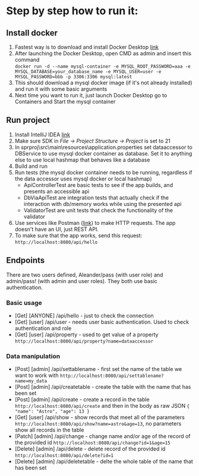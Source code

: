 # Step by step how to run it:
## Install docker
1. Fastest way is to download and install Docker Desktop [link](https://www.docker.com/products/docker-desktop/)
2. After launching the Docker Desktop, open CMD as admin and insert this command  
`docker run -d --name mysql-container -e MYSQL_ROOT_PASSWORD=aaa -e MYSQL_DATABASE=your_database_name -e MYSQL_USER=user -e MYSQL_PASSWORD=bbb -p 3306:3306 mysql:latest`
3. This should download a mysql docker image (if it's not already installed) and run it with some basic arguments
4. Next time you want to run it, just launch Docker Desktop go to Containers and Start the mysql container 
## Run project
1. Install IntelliJ IDEA [link](https://www.jetbrains.com/idea/download/)
2. Make sure SDK in *File -> Project Structure -> Project* is set to 21
3. In sprproj\src\main\resources\application.properties set dataaccessor to DBService to use mysql docker container as database. Set it to anything else to use local hashmap that behaves like a database
4. Build and run
5. Run tests (the mysql docker container needs to be running, regardless if the data accessor uses mysql docker or local hashmap)
    * ApiControllerTest are basic tests to see if the app builds, and presents an accessible api
    * DbViaApiTest are integration tests that actually check if the interaction with db/memory works while using the presented api
    * ValidatorTest are unit tests that check the functionality of the validator
6. Use services like Postman ([link](https://www.postman.com/downloads/)) to make HTTP requests. The app doesn't have an UI, just REST API.
7. To make sure that the app works, send this request:  
`http://localhost:8080/api/hello`
## Endpoints
There are two users defined, Aleander/pass (with user role) and admin/pass! (with admin and user roles).
They both use basic authentication.
### Basic usage
 * [Get] [ANYONE] /api/hello - just to check the connection
 * [Get] [user] /api/user - needs user basic authentication. Used to check authentication and role
 * [Get] [user] /api/property - used to get value of a property `http://localhost:8080/api/property?name=dataaccessor`
### Data manipulation
 * [Post] [admin] /api/settablename - first set the name of the table we want to work with `http://localhost:8080/api/settablename?name=my_data`
 * [Post] [admin] /api/createtable - create the table with the name that has been set
 * [Post] [admin] /api/create - create a record in the table `http://localhost:8080/api/create` and then in the body as raw JSON `{ "name": "Astro", "age": 13 }`
 * [Get] [user] /api/show - show records that meet all of the parameters `http://localhost:8080/api/show?name=astro&age=13`, no parameters show all records in the table
 * [Patch] [admin] /api/change - change name and/or age of the record of the provided id `http://localhost:8080/api/change?id=1&age=15`
 * [Delete] [admin] /api/delete - delete record of the provided id `http://localhost:8080/api/delete?id=1`
 * [Delete] [admin] /api/deletetable - delte the whole table of the name that has been set
